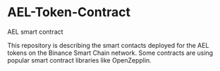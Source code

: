 # AEL-Token-Contract
AEL smart contract 

This repository is describing the smart contacts deployed for the AEL tokens on the Binance Smart Chain network. Some contracts are using popular smart contract libraries like OpenZepplin.

